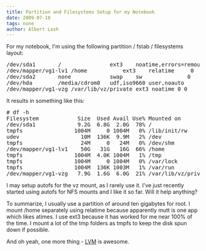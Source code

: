 ```yaml
---
title: Partition and Filesystems Setup for my Notebook
date: 2009-07-18
tags: none
author: Albert Lash
---
```

For my notebook, I'm using the following partition / fstab / filesystems layout:

<pre>
/dev/sda1       /               ext3    noatime,errors=remount-ro 0       1
/dev/mapper/vg1-lv1 /home           ext3    relatime     0       2
/dev/sda2       none            swap    sw              0       0
/dev/hda        /media/cdrom0   udf,iso9660 user,noauto     0       0
/dev/mapper/vg1-vzg /var/lib/vz/private ext3 noatime 0 0
</pre>

It results in something like this:
<pre>
# df -h
Filesystem            Size  Used Avail Use% Mounted on
/dev/sda1             9.2G  6.8G  2.0G  78% /
tmpfs                1004M     0 1004M   0% /lib/init/rw
udev                   10M  136K  9.9M   2% /dev
tmpfs                  24M     0   24M   0% /dev/shm
/dev/mapper/vg1-lv1    50G   31G   16G  66% /home
tmpfs                1004M  4.0K 1004M   1% /tmp
tmpfs                1004M     0 1004M   0% /var/lock
tmpfs                1004M  136K 1003M   1% /var/run
/dev/mapper/vg1-vzg   7.9G  1.6G  6.0G  21% /var/lib/vz/private
</pre>

I may setup autofs for the vz mount, as I rarely use it. I've just recently started using autofs for NFS mounts and I like it so far. Will it help anything?

To summarize, I usually use a partition of around ten gigabytes for root. I mount /home separately using relatime because apparently mutt is one app which likes atimes. I use ext3 because it has worked for me near 100% of the time. I mount a lot of the tmp folders as tmpfs to keep the disk spun down if possible.

And oh yeah, one more thing - <a href="http://www.docunext.com/wiki/LVM">LVM</a> is awesome.

